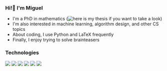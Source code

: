 ### Hi!👋 I'm Miguel
- I'm a PhD in mathematics (![here](https://opus.bibliothek.uni-augsburg.de/opus4/frontdoor/index/index/start/0/rows/20/sortfield/score/sortorder/desc/searchtype/simple/query/miguel+pereira+equivariant/docId/95736) is my thesis if you want to take a look)
- I'm also interested in machine learning, algorithm design, and other CS topics
- About coding, I use Python and LaTeX frequently
- Finally, I enjoy trying to solve brainteasers

### Technologies
![](https://img.shields.io/badge/Editor-VS%20Code-blue?style=flat&logo=visualstudio&logoColor=white)
![](https://img.shields.io/badge/Code-Python-blue?style=flat&logo=python&logoColor=white)
![](https://img.shields.io/badge/Code-LaTeX-blue?style=flat&logo=latex&logoColor=white)
![](https://img.shields.io/badge/Libraries-NumPy-blue?style=flat&logo=numpy&logoColor=white)
![](https://img.shields.io/badge/Libraries-pandas-blue?style=flat&logo=pandas&logoColor=white)
![](https://img.shields.io/badge/Libraries-scikit--learn-blue?style=flat&logo=scikitlearn&logoColor=white)


<!--### Hi there 👋-->

<!--
**miguelbper/miguelbper** is a ✨ _special_ ✨ repository because its `README.md` (this file) appears on your GitHub profile.

Here are some ideas to get you started:

- 🔭 I’m currently working on ...
- 🌱 I’m currently learning ...
- 👯 I’m looking to collaborate on ...
- 🤔 I’m looking for help with ...
- 💬 Ask me about ...
- 📫 How to reach me: ...
- 😄 Pronouns: ...
- ⚡ Fun fact: ...
-->
